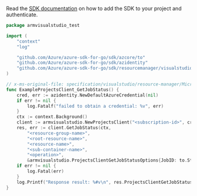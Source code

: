 Read the [SDK documentation](https://github.com/Azure/azure-sdk-for-go/blob/sdk%2Fresourcemanager%2Fvisualstudio%2Farmvisualstudio%2Fv0.2.1/sdk/resourcemanager/visualstudio/armvisualstudio/README.md) on how to add the SDK to your project and authenticate.

```go
package armvisualstudio_test

import (
	"context"
	"log"

	"github.com/Azure/azure-sdk-for-go/sdk/azcore/to"
	"github.com/Azure/azure-sdk-for-go/sdk/azidentity"
	"github.com/Azure/azure-sdk-for-go/sdk/resourcemanager/visualstudio/armvisualstudio"
)

// x-ms-original-file: specification/visualstudio/resource-manager/Microsoft.VisualStudio/preview/2014-04-01-preview/examples/GetProjectJobStatus.json
func ExampleProjectsClient_GetJobStatus() {
	cred, err := azidentity.NewDefaultAzureCredential(nil)
	if err != nil {
		log.Fatalf("failed to obtain a credential: %v", err)
	}
	ctx := context.Background()
	client := armvisualstudio.NewProjectsClient("<subscription-id>", cred, nil)
	res, err := client.GetJobStatus(ctx,
		"<resource-group-name>",
		"<root-resource-name>",
		"<resource-name>",
		"<sub-container-name>",
		"<operation>",
		&armvisualstudio.ProjectsClientGetJobStatusOptions{JobID: to.StringPtr("<job-id>")})
	if err != nil {
		log.Fatal(err)
	}
	log.Printf("Response result: %#v\n", res.ProjectsClientGetJobStatusResult)
}
```
